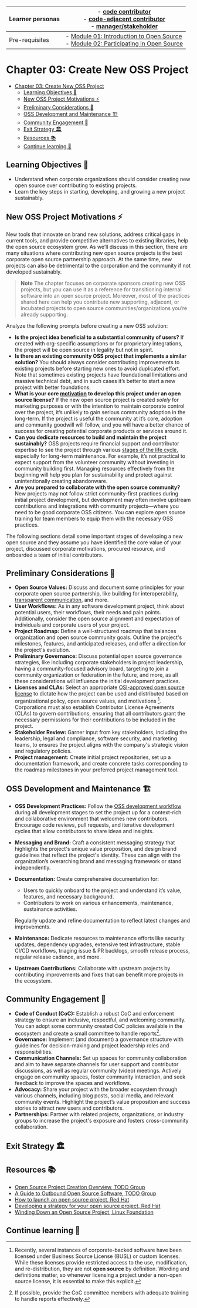 | Learner personas | - [code contributor](../README.md#code-contributor-)<br> - [code-adjacent contributor](../README.md#code-adjacent-contributor-)<br> - [manager/stakeholder](../README.md#managerstakeholder-) |
| ---------------- | --------------------------------------------------------------------------------------------------------------------------------------------------------------------------------------------- |
| Pre-requisites   | - [Module 01: Introduction to Open Source](../01-intro-to-os/) <br>- [Module 02: Participating in Open Source](../02-participating-in-oss/)                                                   |

# Chapter 03: Create New OSS Project

- [Chapter 03: Create New OSS Project](#chapter-03-create-new-oss-project)
  - [Learning Objectives 🧠](#learning-objectives-)
  - [New OSS Project Motivations ⚡️](#new-oss-project-motivations-️)
  - [Preliminary Considerations 🧱](#preliminary-considerations-)
  - [OSS Development and Maintenance 🏗️](#oss-development-and-maintenance-️)
  - [Community Engagement 🌱](#community-engagement-)
  - [Exit Strategy 🏛️](#exit-strategy-️)
  - [Resources 📚](#resources-)
  - [Continue learning 🚥](#continue-learning-)

## Learning Objectives 🧠

- Understand when corporate organizations should consider creating new open source over contributing to existing projects.
- Learn the key steps in starting, developing, and growing a new project sustainably.

## New OSS Project Motivations ⚡️

New tools that innovate on brand new solutions, address critical gaps in current tools, and provide competitive alternatives to existing libraries, help the open source ecosystem grow. As we’ll discuss in this section, there are many situations where contributing new open source projects is the best corporate open source partnership approach. At the same time, new projects can also be detrimental to the corporation and the community if not developed sustainably.

> **Note**
> The chapter focuses on corporate sponsors creating new OSS projects, but you can use it as a reference for transitioning internal software into an open source project.
> Moreover, most of the practices shared here can help you contribute new supporting, adjacent, or incubated projects to open source communities/organizations you’re already supporting.

Analyze the following prompts before creating a new OSS solution:

- **Is the project idea beneficial to a substantial community of users?** If created with org-specific assumptions or for proprietary integrations, the project will be open source in legality but not in spirit.
- **Is there an existing community OSS project that implements a similar solution?** You should always consider contributing improvements to existing projects before starting new ones to avoid duplicated effort. Note that sometimes existing projects have foundational limitations and massive technical debt, and in such cases it’s better to start a new project with better foundations.
- **What is your core [motivation](../02-participating-in-oss/01-why-contributing-to-oss.md/#organizational-funded-contributors) to develop this project under an open source license?** If the new open source project is created _solely_ for marketing purposes or with the intention to maintain corporate control over the project, it’s unlikely to gain serious community adoption in the long-term. If the project is useful the community at it’s core, adoption and community goodwill will follow, and you will have a better chance of success for creating potential corporate products or services around it.
- **Can you dedicate resources to build and maintain the project sustainably?** OSS projects require financial support and contributor expertise to see the project through various [stages of the life cycle](../02-participating-in-oss/02-understand-oss-sustainability.md/#oss-project-life-cycle-🌲), especially for long-term maintenance. For example, it’s not practical to expect support from the volunteer community without investing in community building first. Managing resources effectively from the beginning will help you plan for sustainability and protect against unintentionally creating abandonware.
- **Are you prepared to collaborate with the open source community?** New projects may not follow strict community-first practices during initial project development, but development may often involve upstream contributions and integrations with community projects—where you need to be good corporate OSS citizens. You can explore open source training for team members to equip them with the necessary OSS practices.

The following sections detail some important stages of developing a new open source and they assume you have identified the core value of your project, discussed corporate motivations, procured resource, and onboarded a team of initial contributors.

## Preliminary Considerations 🧱

- **Open Source Values:** Discuss and document some principles for your corporate open source partnership, like building for interoperability, [transparent communication](../02-participating-in-oss/03-good-corporate-oss-citizen.md/#tips-for-transparent-communication-💡), and more.
- **User Workflows:** As in any software development project, think about potential users, their workflows, their needs and pain points. Additionally, consider the open source alignment and expectation of individuals and corporate users of your project.
- **Project Roadmap:** Define a well-structured roadmap that balances organization and open source community goals. Outline the project's milestones, features, and anticipated releases, and offer a direction for the project's evolution.
- **Preliminary Governance:** Discuss potential open source governance strategies, like including corporate stakeholders in project leadership, having a community-focused advisory board, targeting to join a community organization or federation in the future, and more, as all these considerations will influence the initial development practices.
- **Licenses and CLAs:** Select an appropriate [OSI-approved open source license](../01-intro-to-os/02-types-of-oss.md/#oss-licenses-🧑‍⚖️) to dictate how the project can be used and distributed based on organizational policy, open source values, and motivations [^2]. Corporations must also establish Contributor License Agreements (CLAs) to govern contributions, ensuring that all contributors grant the necessary permissions for their contributions to be included in the project.
  [^2]: Recently, several instances of corporate-backed software have been licensed under Business Source License (BUSL) or custom licenses. While these licenses provide restricted access to the use, modification, and re-distribution, they are not **open source** by definition. Wording and definitions matter, so whenever licensing a project under a non-open source license, it is essential to make this explicit.
- **Stakeholder Review:** Garner input from key stakeholders, including the leadership, legal and compliance, software security, and marketing teams, to ensures the project aligns with the company's strategic vision and regulatory policies.
- **Project management:** Create initial project repositories, set up a documentation framework, and create concrete tasks corresponding to the roadmap milestones in your preferred project management tool.

## OSS Development and Maintenance 🏗️

- **OSS Development Practices:** Follow the [OSS development workflow](../02-participating-in-oss/04-contributing-tips.md/#the-oss-way-🌱) during all development stages to set the project up for a context-rich and collaborative environment that welcomes new contributors. Encourage code reviews, pull requests, and iterative development cycles that allow contributors to share ideas and insights.
- **Messaging and Brand:** Craft a consistent messaging strategy that highlights the project's unique value proposition, and design brand guidelines that reflect the project's identity. These can align with the organization’s overarching brand and messaging framework or stand independently.
- **Documentation:** Create comprehensive documentation for:

  - Users to quickly onboard to the project and understand it’s value, features, and necessary background.
  - Contributors to work on various enhancements, maintenance, sustainance activities.

  Regularly update and refine documentation to reflect latest changes and improvements.

- **Maintenance:** Dedicate resources to maintenance efforts like security updates, dependency upgrades, extensive test infrastructure, stable CI/CD workflows, triaging issue & PR backlogs, smooth release process, regular release cadence, and more.
- **Upstream Contributions:** Collaborate with upstream projects by contributing improvements and fixes that can benefit more projects in the ecosystem.

## Community Engagement 🌱

- **Code of Conduct (CoC):** Establish a robust CoC and enforcement strategy to ensure an inclusive, respectful, and welcoming community. You can adopt some community created CoC policies available in the ecosystem and create a small committee to handle reports[^3].
  [^3]: If possible, provide the CoC committee members with adequate training to handle reports effectively.
- **Governance:** Implement (and document) a governance structure with guidelines for decision-making and project leadership roles and responsibilities.
- **Communication Channels:** Set up spaces for community collaboration and aim to have separate channels for user support and contributor discussions, as well as regular community (video) meetings. Actively engage on community spaces, foster community interaction, and seek feedback to improve the spaces and workflows.
- **Advocacy:** Share your project with the broader ecosystem through various channels, including blog posts, social media, and relevant community events. Highlight the project’s value proposition and success stories to attract new users and contributors.
- **Partnerships:** Partner with related projects, organizations, or industry groups to increase the project's exposure and fosters cross-community collaboration.

## Exit Strategy 🏛️

<!-- TODO -->

## Resources 📚

- [Open Source Project Creation Overview, TODO Group](https://github.com/todogroup/ospo-career-path/blob/main/OSPO-101/module7/README.md)
- [A Guide to Outbound Open Source Software, TODO Group](https://todogroup.org/guides/outbound-oss/#how-to-contribute-to-oss-projects)
- [How to launch an open source project, Red Hat](https://www.redhat.com/en/resources/how-to-launch-an-open-source-project-overview)
- [Developing a strategy for your open source project, Red Hat](https://www.redhat.com/en/resources/developing-strategy-open-source-project)
- [Winding Down an Open Source Project, Linux Foundation](https://www.linuxfoundation.org/resources/open-source-guides/winding-down-an-open-source-project)

## Continue learning 🚥

<!-- TODO -->
